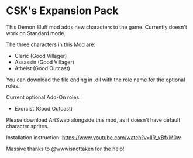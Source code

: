 # CSK's Expansion Pack

This Demon Bluff mod adds new characters to the game. Currently doesn't work on Standard mode.

The three characters in this Mod are:

- Cleric (Good Villager)
- Assassin (Good Villager)
- Atheist (Good Outcast)

You can download the file ending in .dll with the role name for the optional roles.

Current optional Add-On roles:

- Exorcist (Good Outcast)

Please download ArtSwap alongside this mod, as it doesn't have default character sprites.

Installation instruction: https://www.youtube.com/watch?v=llR_xBfxM0w.

Massive thanks to @wwwisnottaken for the help!
